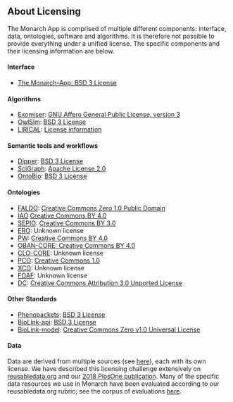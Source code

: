<div class="container-fluid monarch-view monarch-licensing">
    <h2 class="page-title">About Licensing</h2>
    <p>The Monarch App is comprised of multiple different components: interface, data, ontologies, software and algorithms. 
    It is therefore not possible to provide everything under a unified license. The specific components and their licensing information are below.</p>
    <h4>Interface</h4>
    <ul>
    <li><a href="https://github.com/monarch-initiative/monarch-app/">The Monarch-App: </a>
    <a href="https://github.com/monarch-initiative/monarch-app/blob/master/LICENSE.txt">BSD 3 License</a></li>
    </ul>
    <h4>Algorithms</h4>
    <ul>
    <li><a href="https://monarch-exomiser-web-dev.monarchinitiative.org/exomiser/">Exomiser</a>: 
    <a href="http://opensource.org/licenses/AGPL-3.0"> GNU Affero General Public License, version 3</a></li>
    <li><a href="https://github.com/owlcollab/owltools/">OwlSim</a>: 
    <a href="https://github.com/owlcollab/owltools/blob/master/LICENSE.txt">BSD 3 License</a></li>
    <li><a href="https://github.com/TheJacksonLaboratory/LIRICAL">LIRICAL</a>: 
    <a href="https://github.com/TheJacksonLaboratory/LIRICAL/blob/master/LICENSE">License information</a></li>
    </ul>
    <h4>Semantic tools and workflows</h4>
    <ul>
    <li><a href="https://github.com/monarch-initiative/dipper">Dipper</a>: 
    <a href="https://github.com/monarch-initiative/dipper/blob/master/LICENSE.txt">BSD 3 License</a></li>
    <li><a href="https://github.com/SciGraph/SciGraph/">SciGraph</a>: 
    <a href="https://github.com/SciGraph/SciGraph/blob/master/LICENSE">Apache License 2.0</a>
    </li>
    <li><a href="https://github.com/biolink/ontobio">OntoBio</a>: 
    <a href="https://github.com/biolink/ontobio/blob/master/LICENSE">BSD 3 License</a>
    </li>
    </ul>    
    <h4>Ontologies</h4>
    <!-- via https://github.com/monarch-initiative/scigraph-docker/blob/master/conf/data/monarchLoadConfiguration.yaml.tmpl#L70 -->
    <ul>
    <li><a href="https://github.com/OBF/FALDO">FALDO</a>: 
    <a href="https://github.com/OBF/FALDO#license">Creative Commons Zero 1.0 Public Domain</a>
    </li>
    <li><a href="http://www.ontobee.org/ontology/IAO">IAO</a>
        <a href="http://www.ontobee.org/ontology/IAO">Creative Commons BY 4.0</a></li>
    <li><a href="https://github.com/monarch-initiative/SEPIO-ontology">SEPIO</a>:
        <a href="https://github.com/monarch-initiative/SEPIO-ontology#license">Creative Commons BY 3.0</a></li>
    <li><a href="http://www.ontobee.org/ontology/ERO">ERO</a>: Unknown license</li>
    <li><a href="http://www.obofoundry.org/ontology/pw.html">PW</a>: 
        <a href="http://www.obofoundry.org/ontology/pw.html">Creative Commons BY 4.0</a></li>
    <li><a href="https://github.com/EBISPOT/OBAN/blob/master/README.md">OBAN-CORE: </a>
        <a href="http://www.obofoundry.org/ontology/pw.html">Creative Commons BY 4.0</a></li>
    <li><a href="https://github.com/CLO-ontology/CLO/">CLO-CORE</a>: Unknown license</li>
    <li><a href="http://obofoundry.org/ontology/pco.html">PCO</a>:
        <a href="http://obofoundry.org/ontology/pco.html">Creative Commons 1.0</a></li>
    <li><a href="https://www.ebi.ac.uk/ols/ontologies/xco">XCO</a>: Unknown license</li>
    <li><a href="http://www.foaf-project.org/">FOAF</a>: Unknown license</li>
    <li><a href="https://bioportal.bioontology.org/ontologies/DC">DC</a>:
        <a href="https://dublincore.org/">Creative Commons Attribution 3.0 Unported License</a></li>
    </ul>
    <h4>Other Standards</h4>
    <ul>
    <li><a href="https://github.com/phenopackets/phenopacket-schema">Phenopackets</a>: 
    <a href="https://github.com/phenopackets/phenopacket-schema/blob/master/LICENSE">BSD 3 License</a>
    </li>
    <li><a href="https://github.com/biolink/biolink-api">BioLink-api</a>:
        <a href="https://github.com/biolink/biolink-api/blob/master/LICENSE">BSD 3 License</a></li>
    <li><a href="https://github.com/biolink/biolink-model">BioLink-model</a>:
        <a href="https://github.com/biolink/biolink-model/blob/master/LICENSE">Creative Commons Zero v1.0 Universal License</a></li>
    </ul>
    <h4>Data</h4>
    <p>Data are derived from multiple sources (see <a href="/about/data-sources">here</a>), each with its own license. We
    have described this licensing challenge extensively on <a href="reusabledata.org">reusabledata.org</a> and our
    <a href="https://doi.org/10.1371/journal.pone.0213090">2018 PlosOne publication</a>. Many of the specific data
    resources we use in Monarch have been evaluated according to our reusabledata.org rubric; see the corpus of
    evaluations <a href="http://reusabledata.org/#our-sources-data">here</a>.</p>
</div>

<script>
</script>

<style lang="scss">
</style>
